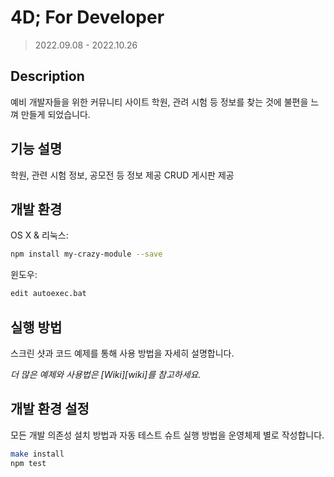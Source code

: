 # 4D; For Developer
> 2022.09.08 - 2022.10.26

## Description
 예비 개발자들을 위한 커뮤니티 사이트 학원, 관려 시험 등 정보를 찾는 것에 불편을 느껴 만들게 되었습니다.

## 기능 설명
학원, 관련 시험 정보, 공모전 등 정보 제공
CRUD 게시판 제공

## 개발 환경

OS X & 리눅스:

```sh
npm install my-crazy-module --save
```

윈도우:

```sh
edit autoexec.bat
```

## 실행 방법

스크린 샷과 코드 예제를 통해 사용 방법을 자세히 설명합니다.

_더 많은 예제와 사용법은 [Wiki][wiki]를 참고하세요._

## 개발 환경 설정

모든 개발 의존성 설치 방법과 자동 테스트 슈트 실행 방법을 운영체제 별로 작성합니다.

```sh
make install
npm test
```
